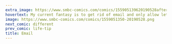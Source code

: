 ```yaml
---
extra_image: https://www.smbc-comics.com/comics/155905139620190528after.png
hovertext: My current fantasy is to get rid of email and only allow letters written on parchment, sealed with wax.
image: https://www.smbc-comics.com/comics/1559051350-20190528.png
next_comic: different
prev_comic: life-tip
title: Email
---
```


